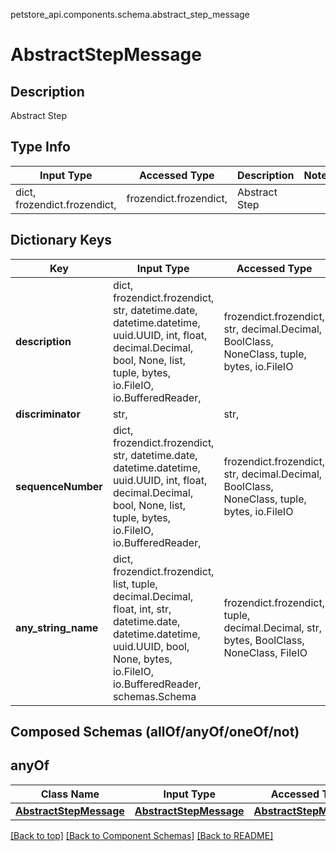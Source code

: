 petstore_api.components.schema.abstract_step_message
# AbstractStepMessage

## Description
Abstract Step

## Type Info
Input Type | Accessed Type | Description | Notes
------------ | ------------- | ------------- | -------------
dict, frozendict.frozendict,  | frozendict.frozendict,  | Abstract Step |

## Dictionary Keys
Key | Input Type | Accessed Type | Description | Notes
------------ | ------------- | ------------- | ------------- | -------------
**description** | dict, frozendict.frozendict, str, datetime.date, datetime.datetime, uuid.UUID, int, float, decimal.Decimal, bool, None, list, tuple, bytes, io.FileIO, io.BufferedReader,  | frozendict.frozendict, str, decimal.Decimal, BoolClass, NoneClass, tuple, bytes, io.FileIO |  |
**discriminator** | str,  | str,  |  |
**sequenceNumber** | dict, frozendict.frozendict, str, datetime.date, datetime.datetime, uuid.UUID, int, float, decimal.Decimal, bool, None, list, tuple, bytes, io.FileIO, io.BufferedReader,  | frozendict.frozendict, str, decimal.Decimal, BoolClass, NoneClass, tuple, bytes, io.FileIO |  |
**any_string_name** | dict, frozendict.frozendict, list, tuple, decimal.Decimal, float, int, str, datetime.date, datetime.datetime, uuid.UUID, bool, None, bytes, io.FileIO, io.BufferedReader, schemas.Schema | frozendict.frozendict, tuple, decimal.Decimal, str, bytes, BoolClass, NoneClass, FileIO | any string name can be used but the value must be the correct type | [optional]

## Composed Schemas (allOf/anyOf/oneOf/not)
## anyOf
Class Name | Input Type | Accessed Type | Description | Notes
------------- | ------------- | ------------- | ------------- | -------------
[**AbstractStepMessage**](#AbstractStepMessage) | [**AbstractStepMessage**](#AbstractStepMessage) | [**AbstractStepMessage**](#AbstractStepMessage) |  |

[[Back to top]](#top) [[Back to Component Schemas]](../../../README.md#Component-Schemas) [[Back to README]](../../../README.md)
